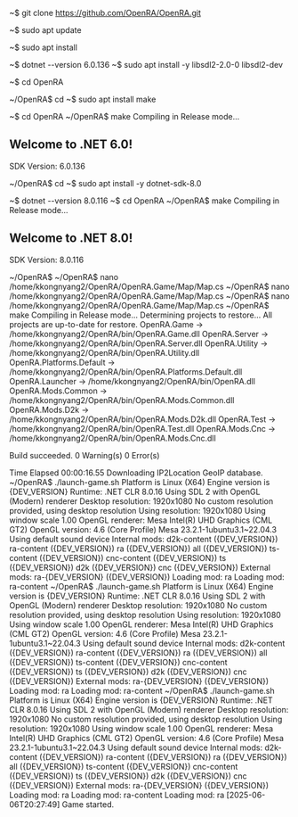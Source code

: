 ~$ git clone https://github.com/OpenRA/OpenRA.git

~$ sudo apt update

~$ sudo apt install 


~$ dotnet --version
6.0.136
~$ sudo apt install -y libsdl2-2.0-0 libsdl2-dev

~$ cd OpenRA

~/OpenRA$ cd
~$ sudo apt install make

~$ cd OpenRA
~/OpenRA$ make
Compiling in Release mode...

Welcome to .NET 6.0!
---------------------
SDK Version: 6.0.136


~/OpenRA$ cd
~$ sudo apt install -y dotnet-sdk-8.0

~$ dotnet --version
8.0.116
~$ cd OpenRA
~/OpenRA$ make
Compiling in Release mode...

Welcome to .NET 8.0!
---------------------
SDK Version: 8.0.116


~/OpenRA$ 
~/OpenRA$ nano /home/kkongnyang2/OpenRA/OpenRA.Game/Map/Map.cs
~/OpenRA$ nano /home/kkongnyang2/OpenRA/OpenRA.Game/Map/Map.cs
~/OpenRA$ nano /home/kkongnyang2/OpenRA/OpenRA.Game/Map/Map.cs
~/OpenRA$ make
Compiling in Release mode...
  Determining projects to restore...
  All projects are up-to-date for restore.
  OpenRA.Game -> /home/kkongnyang2/OpenRA/bin/OpenRA.Game.dll
  OpenRA.Server -> /home/kkongnyang2/OpenRA/bin/OpenRA.Server.dll
  OpenRA.Utility -> /home/kkongnyang2/OpenRA/bin/OpenRA.Utility.dll
  OpenRA.Platforms.Default -> /home/kkongnyang2/OpenRA/bin/OpenRA.Platforms.Default.dll
  OpenRA.Launcher -> /home/kkongnyang2/OpenRA/bin/OpenRA.dll
  OpenRA.Mods.Common -> /home/kkongnyang2/OpenRA/bin/OpenRA.Mods.Common.dll
  OpenRA.Mods.D2k -> /home/kkongnyang2/OpenRA/bin/OpenRA.Mods.D2k.dll
  OpenRA.Test -> /home/kkongnyang2/OpenRA/bin/OpenRA.Test.dll
  OpenRA.Mods.Cnc -> /home/kkongnyang2/OpenRA/bin/OpenRA.Mods.Cnc.dll

Build succeeded.
    0 Warning(s)
    0 Error(s)

Time Elapsed 00:00:16.55
Downloading IP2Location GeoIP database.
~/OpenRA$ ./launch-game.sh
Platform is Linux (X64)
Engine version is {DEV_VERSION}
Runtime: .NET CLR 8.0.16
Using SDL 2 with OpenGL (Modern) renderer
Desktop resolution: 1920x1080
No custom resolution provided, using desktop resolution
Using resolution: 1920x1080
Using window scale 1.00
OpenGL renderer: Mesa Intel(R) UHD Graphics (CML GT2)
OpenGL version: 4.6 (Core Profile) Mesa 23.2.1-1ubuntu3.1~22.04.3
Using default sound device
Internal mods:
	d2k-content ({DEV_VERSION})
	ra-content ({DEV_VERSION})
	ra ({DEV_VERSION})
	all ({DEV_VERSION})
	ts-content ({DEV_VERSION})
	cnc-content ({DEV_VERSION})
	ts ({DEV_VERSION})
	d2k ({DEV_VERSION})
	cnc ({DEV_VERSION})
External mods:
	ra-{DEV_VERSION} ({DEV_VERSION})
Loading mod: ra
Loading mod: ra-content
~/OpenRA$ ./launch-game.sh
Platform is Linux (X64)
Engine version is {DEV_VERSION}
Runtime: .NET CLR 8.0.16
Using SDL 2 with OpenGL (Modern) renderer
Desktop resolution: 1920x1080
No custom resolution provided, using desktop resolution
Using resolution: 1920x1080
Using window scale 1.00
OpenGL renderer: Mesa Intel(R) UHD Graphics (CML GT2)
OpenGL version: 4.6 (Core Profile) Mesa 23.2.1-1ubuntu3.1~22.04.3
Using default sound device
Internal mods:
	d2k-content ({DEV_VERSION})
	ra-content ({DEV_VERSION})
	ra ({DEV_VERSION})
	all ({DEV_VERSION})
	ts-content ({DEV_VERSION})
	cnc-content ({DEV_VERSION})
	ts ({DEV_VERSION})
	d2k ({DEV_VERSION})
	cnc ({DEV_VERSION})
External mods:
	ra-{DEV_VERSION} ({DEV_VERSION})
Loading mod: ra
Loading mod: ra-content
~/OpenRA$ ./launch-game.sh
Platform is Linux (X64)
Engine version is {DEV_VERSION}
Runtime: .NET CLR 8.0.16
Using SDL 2 with OpenGL (Modern) renderer
Desktop resolution: 1920x1080
No custom resolution provided, using desktop resolution
Using resolution: 1920x1080
Using window scale 1.00
OpenGL renderer: Mesa Intel(R) UHD Graphics (CML GT2)
OpenGL version: 4.6 (Core Profile) Mesa 23.2.1-1ubuntu3.1~22.04.3
Using default sound device
Internal mods:
	d2k-content ({DEV_VERSION})
	ra-content ({DEV_VERSION})
	ra ({DEV_VERSION})
	all ({DEV_VERSION})
	ts-content ({DEV_VERSION})
	cnc-content ({DEV_VERSION})
	ts ({DEV_VERSION})
	d2k ({DEV_VERSION})
	cnc ({DEV_VERSION})
External mods:
	ra-{DEV_VERSION} ({DEV_VERSION})
Loading mod: ra
Loading mod: ra-content
Loading mod: ra
[2025-06-06T20:27:49] Game started.
